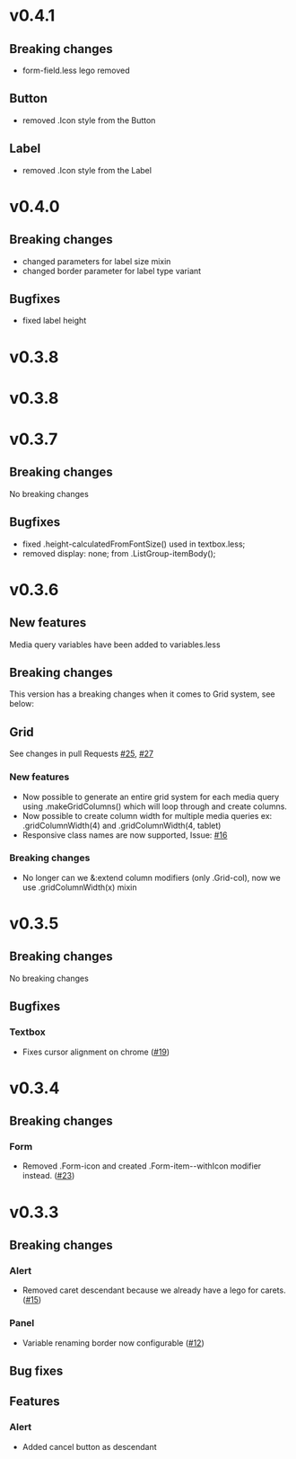 # v0.4.1

## Breaking changes
 - form-field.less lego removed

## Button
 - removed .Icon style from the Button

## Label
 - removed .Icon style from the Label
 
# v0.4.0

## Breaking changes
 - changed parameters for label size mixin
 - changed border parameter for label type variant

## Bugfixes
 - fixed label height
 
# v0.3.8

# v0.3.8

# v0.3.7

## Breaking changes

No breaking changes

## Bugfixes
 - fixed .height-calculatedFromFontSize() used in textbox.less;
 - removed display: none; from .ListGroup-itemBody();

# v0.3.6

## New features

Media query variables have been added to variables.less

## Breaking changes

This version has a breaking changes when it comes to Grid system, see below:

## Grid

See changes in pull Requests [ #25](https://github.com/frontend-mafia/legolize/pull/25), [ #27](https://github.com/frontend-mafia/legolize/pull/27)

### New features

- Now possible to generate an entire grid system for each media query using .makeGridColumns() which will loop through and create columns.
- Now possible to create column width for multiple media queries ex: .gridColumnWidth(4) and .gridColumnWidth(4, tablet)
- Responsive class names are now supported, Issue: [ #16](https://github.com/frontend-mafia/legolize/issues/16) 

### Breaking changes

- No longer can we &:extend column modifiers (only .Grid-col), now we use .gridColumnWidth(x) mixin 

# v0.3.5

## Breaking changes

No breaking changes

## Bugfixes

### Textbox
  - Fixes cursor alignment on chrome
  ([#19](https://github.com/frontend-mafia/legolize/issues/19))

# v0.3.4

## Breaking changes

### Form
  - Removed .Form-icon and created .Form-item--withIcon modifier instead.
  ([#23](https://github.com/frontend-mafia/legolize/pull/23))

# v0.3.3

## Breaking changes

### Alert
  - Removed caret descendant because we already have a lego for carets.
  ([#15](https://github.com/frontend-mafia/legolize/issues/15))

### Panel
  - Variable renaming border now configurable
  ([#12](https://github.com/frontend-mafia/legolize/issues/12))

## Bug fixes

## Features

### Alert
  - Added cancel button as descendant
